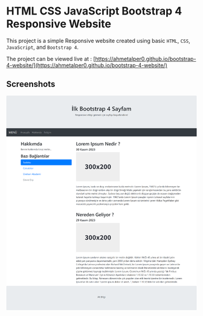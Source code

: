 # HTML CSS JavaScript Bootstrap 4 Responsive Website

This project is a simple Responsive website created using basic `HTML`, `CSS`, `JavaScript`, and `Bootstrap 4`.

The project can be viewed live at : [https://ahmetalper0.github.io/bootstrap-4-website/](https://ahmetalper0.github.io/bootstrap-4-website/)

## Screenshots

![Website](website.png)
